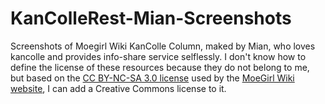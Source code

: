 # KanColleRest-Mian-Screenshots

Screenshots of Moegirl Wiki KanColle Column, maked by Mian, who loves kancolle and provides info-share service selflessly.
I don't know how to define the license of these resources because they do not belong to me, 
but based on the [CC BY-NC-SA 3.0 license](https://creativecommons.org/licenses/by-nc-sa/3.0/deed.en) used by the [MoeGirl Wiki website](https://zh.moegirl.org.cn/%E8%88%B0%E9%98%9FCollection), I can add a Creative Commons license to it.
